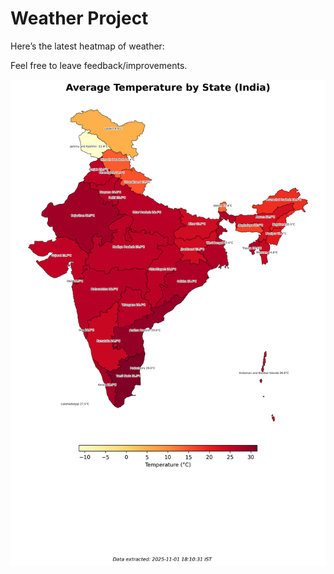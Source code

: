# Weather Project

Here’s the latest heatmap of weather:

Feel free to leave feedback/improvements.

![India Heatmap](docs/assets/india_heatmap.png?v=05FFC1)
